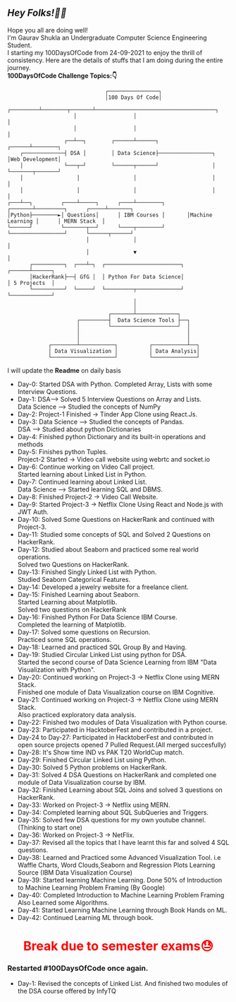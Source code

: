 ## *Hey Folks!🙋‍♂️*
Hope you all are doing well! <br>
I'm Gaurav Shukla an Undergraduate Computer Science Engineering Student.<br>
I starting my 100DaysOfCode from 24-09-2021 to enjoy the thrill of consistency.
Here are the details of stuffs that I am doing during the entire journey.<br>
**100DaysOfCode Challenge Topics:👇**
```
                               ┌────────────────┐
                               │100 Days Of Code│
                     ┌─────────┴────────┬───────┴──────────────────────────────────────┐
                     │                  │                                              │
                     │                  │                                              │
                  ┌──┴──┐        ┌──────┴──────┐                                ┌──────┴────────┐
    ┌─────────────┤ DSA │        │ Data Science├─────────────────┐              │Web Development│
    │             └───┬─┘        └──────┬──────┘                 │              └───────┬───────┘
    │                 │                 │                        │                      │
    │                 │                 │                        │                      │
┌───┴──┐         ┌────┴─────┐      ┌────┴────────┐       ┌───────┴─────────┐      ┌─────┴───────┐
│Python├────────►│ Questions│      │ IBM Courses │       │Machine Learning │      │ MERN Stack  │
└──────┘         └───────┬──┘      └────┬────────┘       └─────────────────┘      └──────┬──────┘
                         │              │                                                │
                         │              ▼                                                │
       ┌──────────┐  ┌───┴─┐  ┌────────────────────────┐                          ┌──────┴──────┐
       │HackerRank├──┤ GfG │  │ Python For Data Science│                          │ 5 Projects  │
       └──────────┘  └─────┘  └─────────┬──────────────┘                          └─────────────┘
                                        │
                                        │
                                ┌───────┴─────────────┐
                      ┌─────────┤  Data Science Tools ├──┐
                      │         └─────────────────────┘  │
                      │                                  │
                      │                                  │
             ┌────────┴───────────┐          ┌───────────┴──┐
             │ Data Visualization │          │ Data Analysis│
             └────────────────────┘          └──────────────┘
```
I will update the **Readme** on daily basis<br>
* Day-0: Started DSA with Python. Completed Array, Lists with some Interview Questions.
* Day-1: DSA--> Solved 5 Interview Questions on Array and Lists. <br>
         Data Science --> Studied the concepts of NumPy
* Day-2: Project-1 Finished -> Tinder App Clone using React.Js.
* Day-3: Data Science --> Studied the concepts of Pandas. <br>
	 DSA --> Studied about python Dictionaries
* Day-4: Finished python Dictionary and its built-in operations and methods
* Day-5: Finishes python Tuples.<br>
	 Project-2 Started -> Video call website using webrtc and socket.io
* Day-6: Continue working on Video Call project. <br>
	 Started learning about Linked List in Python.
* Day-7: Continued learning about Linked List.<br>
	 Data Science --> Started learning SQL and DBMS.
* Day-8: Finished Project-2 -> Video Call Website.
* Day-9: Started Project-3 -> Netflix Clone Using React and Node.js with JWT Auth.
* Day-10: Solved Some Questions on HackerRank and continued with Project-3.
* Day-11: Studied some concepts of SQL and Solved 2 Questions on HackerRank.
* Day-12: Studied about Seaborn and practiced some real world operations.<br>
	  Solved two Questions on HackerRank.
* Day-13: Finished Singly Linked List with Python. <br>
	  Studied Seaborn Categorical Features.
* Day-14: Developed a jewelry website for a freelance client.
* Day-15: Finished Learning about Seaborn.<br>
	  Started Learning about Matplotlib.<br>
	  Solved two questions on HackerRank
* Day-16: Finished Python For Data Science IBM Course.<br>
	  Completed the learning of Matplotlib.
* Day-17: Solved some questions on Recursion.<br>
	  Practiced some SQL operations.
* Day-18: Learned and practiced SQL Group By and Having.
* Day-19: Studied Circular Linked List using python for DSA.<br>
	  Started the second course of Data Science Learning from IBM "Data Visualization with Python".
* Day-20: Continued working on Project-3 -> Netflix Clone using MERN Stack.<br>
	  Finished one module of Data Visualization course on IBM Cognitive.
* Day-21: Continued working on Project-3 -> Netflix Clone using MERN Stack.<br>
	  Also practiced exploratory data analysis.
* Day-22: Finished two modules of Data Visualization with Python course.
* Day-23: Participated in HacktoberFest and contributed in a project.
* Day-24 to Day-27:  Participated in HacktoberFest and contributed in open source projects opened 7 Pulled Request.(All merged succesfully)
* Day-28: It's Show time IND vs PAK T20 WorldCup match.
* Day-29: Finished Circular Linked List using Python.
* Day-30: Solved 5 Python problems on HackerRank.
* Day-31: Solved 4 DSA Questions on HackerRank and completed one module of Data Visualization course by IBM.
* Day-32: Finished Learning about SQL Joins and solved 3 questions on HackerRank.
* Day-33: Worked on Project-3 -> Netflix using MERN.
* Day-34: Completed learning about SQL SubQueries and Triggers.
* Day-35: Solved few DSA questions for my own youtube channel. (Thinking to start one)
* Day-36: Worked on Project-3 -> NetFlix.
* Day-37: Revised all the topics that I have learnt this far and solved 4 SQL questions.
* Day-38: Learned and Practiced some Advanced Visualization Tool. i.e Waffle Charts,  Word Clouds,Seaborn and Regression Plots 
Learning Source (IBM Data Visualization Course)
* Day-39: Started learning Machine Learning. Done 50% of Introduction to Machine Learning Problem Framing (By Google)
* Day-40: Completed Introduction to Machine Learning Problem Framing Also Learned some Algorithms.
* Day-41:  Started Learning Machine Learning through Book Hands on ML.
* Day-42: Continued Learning ML through book.

<center> <h1 style="color:red;">Break due to semester exams😓 </h1></center>

### Restarted #100DaysOfCode once again.

* Day-1: Revised the concepts of Linked List. And
finished two modules of the DSA course offered by InfyTQ

 